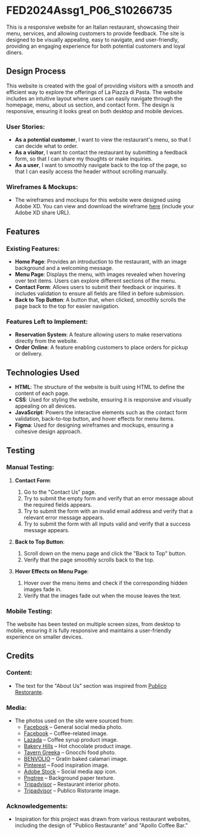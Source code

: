 # FED2024Assg1_P06_S10266735

This is a responsive website for an Italian restaurant, showcasing their menu, services, and allowing customers to provide feedback. The site is designed to be visually appealing, easy to navigate, and user-friendly, providing an engaging experience for both potential customers and loyal diners.

## Design Process

This website is created with the goal of providing visitors with a smooth and efficient way to explore the offerings of La Piazza di Pasta. The website includes an intuitive layout where users can easily navigate through the homepage, menu, about us section, and contact form. The design is responsive, ensuring it looks great on both desktop and mobile devices.

### User Stories:
- **As a potential customer**, I want to view the restaurant's menu, so that I can decide what to order.
- **As a visitor**, I want to contact the restaurant by submitting a feedback form, so that I can share my thoughts or make inquiries.
- **As a user**, I want to smoothly navigate back to the top of the page, so that I can easily access the header without scrolling manually.

### Wireframes & Mockups:
- The wireframes and mockups for this website were designed using Adobe XD. You can view and download the wireframe [here](#) (include your Adobe XD share URL).

## Features

### Existing Features:
- **Home Page**: Provides an introduction to the restaurant, with an image background and a welcoming message.
- **Menu Page**: Displays the menu, with images revealed when hovering over text items. Users can explore different sections of the menu.
- **Contact Form**: Allows users to submit their feedback or inquiries. It includes validation to ensure all fields are filled in before submission.
- **Back to Top Button**: A button that, when clicked, smoothly scrolls the page back to the top for easier navigation.
  
### Features Left to Implement:
- **Reservation System**: A feature allowing users to make reservations directly from the website.
- **Order Online**: A feature enabling customers to place orders for pickup or delivery.
  
## Technologies Used

- **HTML**: The structure of the website is built using HTML to define the content of each page.
- **CSS**: Used for styling the website, ensuring it is responsive and visually appealing on all devices.
- **JavaScript**: Powers the interactive elements such as the contact form validation, back-to-top button, and hover effects for menu items.
- **Figma**: Used for designing wireframes and mockups, ensuring a cohesive design approach.

## Testing

### Manual Testing:
1. **Contact Form**:
   1. Go to the "Contact Us" page.
   2. Try to submit the empty form and verify that an error message about the required fields appears.
   3. Try to submit the form with an invalid email address and verify that a relevant error message appears.
   4. Try to submit the form with all inputs valid and verify that a success message appears.

2. **Back to Top Button**:
   1. Scroll down on the menu page and click the "Back to Top" button.
   2. Verify that the page smoothly scrolls back to the top.

3. **Hover Effects on Menu Page**:
   1. Hover over the menu items and check if the corresponding hidden images fade in.
   2. Verify that the images fade out when the mouse leaves the text.


### Mobile Testing:
The website has been tested on multiple screen sizes, from desktop to mobile, ensuring it is fully responsive and maintains a user-friendly experience on smaller devices.

## Credits

### Content:
- The text for the "About Us" section was inspired from [Publico Restorante](https://publico.sg/). 

### Media:
- The photos used on the site were sourced from:
    - [Facebook](https://www.facebook.com/photo.php?fbid=3249812721917401&id=1664758223756200&set=a.1715858805312808) – General social media photo.
    - [Facebook](https://www.facebook.com/columbuscoffeeco/photos/a.2159017274351328/2774438062809243/?type=3) – Coffee-related image.
    - [Lazada](https://www.lazada.sg/products/long-beach-syrup-best-seller-coffee-syrup-chocolate-740ml-i2595327265.html) – Coffee syrup product image.
    - [Bakery Hills](https://bakery-hills.com/product/coffee/hot-chocolate/) – Hot chocolate product image.
    - [Tavern Greeka](https://tavernagreeka.com/italian-food/gnocchi/) – Gnocchi food photo.
    - [BENVOLIO](https://en.benvolio.bio/baked-calamari-au-gratin-2/) – Gratin baked calamari image.
    - [Pinterest](https://www.pinterest.com/pin/595530750720842148/) – Food inspiration image.
    - [Adobe Stock](https://stock.adobe.com/ca/images/facebook-social-media-app-icon/533430613) – Social media app icon.
    - [Pngtree](https://pngtree.com/free-backgrounds-photos/paper-texture-pictures) – Background paper texture.
    - [Tripadvisor](https://cdn.tatlerasia.com/tatlerasia/i/2022/12/30083402-the-waterfall-interior_cover_1500x1125.jpg) – Restaurant interior photo.
    - [Tripadvisor](https://www.tripadvisor.com.sg/Restaurant_Review-g294265-d13200545-Reviews-Publico_Ristorante-Singapore.html) – Publico Ristorante image.

### Acknowledgements:
- Inspiration for this project was drawn from various restaurant websites, including the design of "Publico Restaurante" and "Apollo Coffee Bar."
